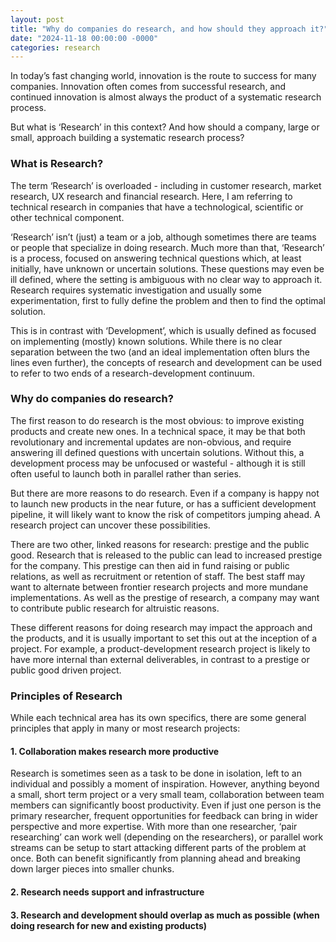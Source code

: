 ```yaml
---
layout: post
title: "Why do companies do research, and how should they approach it?"
date: "2024-11-18 00:00:00 -0000"
categories: research
---
```


In today’s fast changing world, innovation is the route to success for many companies. Innovation often comes from successful research, and continued innovation is almost always the product of a systematic research process.

But what is ‘Research’ in this context? And how should a company, large or small, approach building a systematic research process?

### What is Research?

The term ‘Research’ is overloaded - including in customer research, market research, UX research and financial research. Here, I am referring to technical research in companies that have a technological, scientific or other technical component.

‘Research’ isn’t (just) a team or a job, although sometimes there are teams or people that specialize in doing research. Much more than that, ‘Research’ is a process, focused on answering technical questions which, at least initially, have unknown or uncertain solutions. These questions may even be ill defined, where the setting is ambiguous with no clear way to approach it. Research requires systematic investigation and usually some experimentation, first to fully define the problem and then to find the optimal solution.

This is in contrast with ‘Development’, which is usually defined as focused on implementing (mostly) known solutions. While there is no clear separation between the two (and an ideal implementation often blurs the lines even further), the concepts of research and development can be used to refer to two ends of a research-development continuum.

### Why do companies do research?

The first reason to do research is the most obvious: to improve existing products and create new ones. In a technical space, it may be that both revolutionary and incremental updates are non-obvious, and require answering ill defined questions with uncertain solutions. Without this, a development process may be unfocused or wasteful - although it is still often useful to launch both in parallel rather than series.

But there are more reasons to do research. Even if a company is happy not to launch new products in the near future, or has a sufficient development pipeline, it will likely want to know the risk of competitors jumping ahead. A research project can uncover these possibilities.

There are two other, linked reasons for research: prestige and the public good. Research that is released to the public can lead to increased prestige for the company. This prestige can then aid in fund raising or public relations, as well as recruitment or retention of staff. The best staff may want to alternate between frontier research projects and more mundane implementations. As well as the prestige of research, a company may want to contribute public research for altruistic reasons.

These different reasons for doing research may impact the approach and the products, and it is usually important to set this out at the inception of a project. For example, a product-development research project is likely to have more internal than external deliverables, in contrast to a prestige or public good driven project. 

### Principles of Research

While each technical area has its own specifics, there are some general principles that apply in many or most research projects:

#### 1. Collaboration makes research more productive

Research is sometimes seen as a task to be done in isolation, left to an individual and possibly a moment of inspiration. However, anything beyond a small, short term project or a very small team, collaboration between team members can significantly boost productivity. Even if just one person is the primary researcher, frequent opportunities for feedback can bring in wider perspective and more expertise. With more than one researcher, ‘pair researching’ can work well (depending on the researchers), or parallel work streams can be setup to start attacking different parts of the problem at once. Both can benefit significantly from planning ahead and breaking down larger pieces into smaller chunks.
#### 2. Research needs support and infrastructure

#### 3. Research and development should overlap as much as possible (when doing research for new and existing products)
